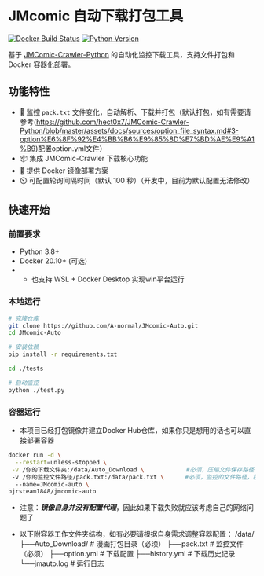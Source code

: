 # JMcomic 自动下载打包工具

[![Docker Build Status](https://img.shields.io/docker/cloud/build/yourusername/jm-auto-downloader)](https://hub.docker.com/r/yourusername/jm-auto-downloader)
[![Python Version](https://img.shields.io/badge/python-3.8%2B-blue)](https://www.python.org/)

基于 [JMComic-Crawler-Python](https://github.com/hect0x7/JMComic-Crawler) 的自动化监控下载工具，支持文件打包和 Docker 容器化部署。

## 功能特性

- 📁 监控 `pack.txt` 文件变化，自动解析、下载并打包（默认打包，如有需要请参考(https://github.com/hect0x7/JMComic-Crawler-Python/blob/master/assets/docs/sources/option_file_syntax.md#3-option%E6%8F%92%E4%BB%B6%E9%85%8D%E7%BD%AE%E9%A1%B9)配置option.yml文件）
- 📦 集成 JMComic-Crawler 下载核心功能
- 🐳 提供 Docker 镜像部署方案
- ⏲️ 可配置轮询间隔时间（默认 100 秒）（开发中，目前为默认配置无法修改）

## 快速开始

### 前置要求
- Python 3.8+
- Docker 20.10+ (可选)
- - 也支持 WSL + Docker Desktop 实现win平台运行 

### 本地运行
```bash
# 克隆仓库
git clone https://github.com/A-normal/JMcomic-Auto.git
cd JMcomic-Auto

# 安装依赖
pip install -r requirements.txt

cd ./tests

# 启动监控
python ./test.py
```

### 容器运行
- 本项目已经打包镜像并建立Docker Hub仓库，如果你只是想用的话也可以直接部署容器
```bash
docker run -d \
  --restart=unless-stopped \
 -v /你的下载文件夹:/data/Auto_Download \            #必须，压缩文件保存路径
 -v /你的监控文件路径/pack.txt:/data/pack.txt \      #必须，监控的文件路径，程序会从这个文件读取漫画ID
  --name=JMcomic-auto \
bjrsteam1848/jmcomic-auto
```
- 注意：***镜像自身并没有配置代理***，因此如果下载失败就应该考虑自己的网络问题了

- 以下附容器工作文件夹结构，如有必要请根据自身需求调整容器配置：
/data/
├──Auto_Download/        # 漫画打包目录（必须）
├──pack.txt              # 监控文件（必须）
├──option.yml            # 下载配置
├──history.yml           # 下载历史记录
└──jmauto.log            # 运行日志